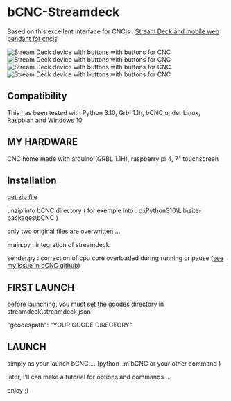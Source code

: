 # bCNC-Streamdeck
Based on this excellent interface for CNCjs : [Stream Deck and mobile web pendant for cncjs](https://github.com/Billiam/cncjs-pendant-streamdeck/)

![Stream Deck device with buttons with buttons for CNC ](https://i.imgur.com/zDZwKnU.jpg%5B)
![Stream Deck device with buttons with buttons for CNC ](https://i.imgur.com/rtAGxuj.jpg)
![Stream Deck device with buttons with buttons for CNC ](https://i.imgur.com/0SAgXLg.jpg)
![Stream Deck device with buttons with buttons for CNC ](https://i.imgur.com/5R0FAId.jpg)

## Compatibility

This has been tested with Python 3.10, Grbl 1.1h, bCNC under Linux, Raspbian and Windows 10

## MY HARDWARE

CNC home made with arduino (GRBL 1.1H), raspberry pi 4, 7" touchscreen


## Installation
[get zip file ](https://github.com/metropolicon/bCNC-Streamdeck/archive/refs/heads/main.zip) 

unzip into bCNC directory ( for exemple into : c:\Python310\Lib\site-packages\bCNC )

only two original files are overwritten....

__main__.py  : integration of streamdeck

sender.py : correction of cpu core overloaded during running or pause ([see my issue in bCNC github](https://github.com/vlachoudis/bCNC/issues/1765))

## FIRST LAUNCH
before launching, you must set the gcodes directory in streamdeck\streamdeck.json

"gcodespath": "YOUR GCODE DIRECTORY"

## LAUNCH
simply as your launch bCNC.... (python -m bCNC or your other command )

later, i'll can make a tutorial for options and commands....



enjoy ;)
